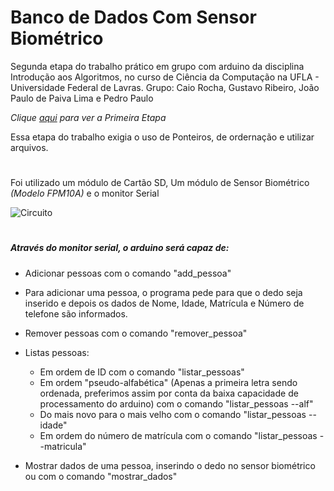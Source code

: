 # Banco de Dados Com Sensor Biométrico
Segunda etapa do trabalho prático em grupo com arduino da disciplina Introdução aos Algoritmos, no curso de Ciência da Computação na UFLA - Universidade Federal de Lavras.
Grupo: Caio Rocha, Gustavo Ribeiro, João Paulo de Paiva Lima e Pedro Paulo

*Clique [aqui]() para ver a Primeira Etapa*

Essa etapa do trabalho exigia o uso de Ponteiros, de ordernação e utilizar arquivos.
#
Foi utilizado um módulo de Cartão SD, Um módulo de Sensor Biométrico _(Modelo FPM10A)_ e o monitor Serial

![Circuito](https://raw.githubusercontent.com/GustavoRFS/BancoDeDadosBiometrico/master/Circuito.png)
#

##### Através do monitor serial, o arduino será capaz de:
* Adicionar pessoas com o comando "add_pessoa"
 * Para adicionar uma pessoa, o programa pede para que o dedo seja inserido e depois os dados de Nome, Idade, Matrícula e Número de telefone são informados.

* Remover pessoas com o comando "remover_pessoa"

* Listas pessoas:
  * Em ordem de ID com o comando "listar_pessoas"
  * Em ordem "pseudo-alfabética" (Apenas a primeira letra sendo ordenada, preferimos assim por conta da baixa capacidade de processamento do arduino) com o comando "listar_pessoas --alf"
  * Do mais novo para o mais velho com o comando "listar_pessoas --idade"
  * Em ordem do número de matrícula com o comando "listar_pessoas --matricula"

* Mostrar dados de uma pessoa, inserindo o dedo no sensor biométrico ou com o comando "mostrar_dados"
